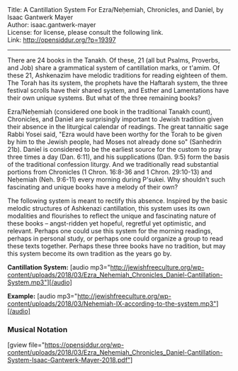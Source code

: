 <html>
<head></head>
<body>
Title: A Cantillation System For Ezra/Neḥemiah, Chronicles, and Daniel, by Isaac Gantwerk Mayer<br />
Author: isaac.gantwerk-mayer<br />
License: for license, please consult the following link.<br />
Link: <a href="http://opensiddur.org/?p=19397">http://opensiddur.org/?p=19397</a>
<p />
<hr />

<div class="english">
There are 24 books in the Tanakh. Of these, 21 (all but Psalms, Proverbs, and Job) share a grammatical system of cantillation marks, or t'amim. Of these 21, Ashkenazim have melodic traditions for reading eighteen of them. The Torah has its system, the prophets have the Haftarah system, the three festival scrolls have their shared system, and Esther and Lamentations have their own unique systems. But what of the three remaining books?

Ezra/Neḥemiah (considered one book in the traditional Tanakh count), Chronicles, and Daniel are surprisingly important to Jewish tradition given their absence in the liturgical calendar of readings. The great tannaitic sage Rabbi Yosei said, "Ezra would have been worthy for the Torah to be given by him to the Jewish people, had Moses not already done so" (Sanhedrin 21b). Daniel is considered to be the earliest source for the custom to pray three times a day (Dan. 6:11), and his supplications (Dan. 9:5) form the basis of the traditional confession liturgy. And we traditionally read substantial portions from Chronicles (1 Chron. 16:8-36 and 1 Chron. 29:10-13) and Neḥemiah (Neh. 9:6-11) every morning during P'sukei. Why shouldn't such fascinating and unique books have a melody of their own?

The following system is meant to rectify this absence. Inspired by the basic melodic structures of Ashkenazi cantillation, this system uses its own modalities and flourishes to reflect the unique and fascinating nature of these books – angst-ridden yet hopeful, regretful yet optimistic, and relevant. Perhaps one could use this system for the morning readings, perhaps in personal study, or perhaps one could organize a group to read these texts together. Perhaps these three books have no tradition, but may this system become its own tradition as the years go by.
</div>

<strong>Cantillation System:</strong> [audio mp3="http://jewishfreeculture.org/wp-content/uploads/2018/03/Ezra_Nehemiah_Chronicles_Daniel-Cantillation-System.mp3"][/audio]

<strong>Example:</strong> [audio mp3="http://jewishfreeculture.org/wp-content/uploads/2018/03/Nehemiah-IX-according-to-the-system.mp3"][/audio]

<h3>Musical Notation</h3> 

[gview file="https://opensiddur.org/wp-content/uploads/2018/03/Ezra_Nehemiah_Chronicles_Daniel-Cantillation-System-Isaac-Gantwerk-Mayer-2018.pdf"]
</body>
</html>